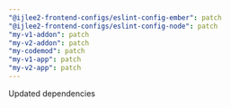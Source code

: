```yaml
---
"@ijlee2-frontend-configs/eslint-config-ember": patch
"@ijlee2-frontend-configs/eslint-config-node": patch
"my-v1-addon": patch
"my-v2-addon": patch
"my-codemod": patch
"my-v1-app": patch
"my-v2-app": patch
---
```


Updated dependencies
